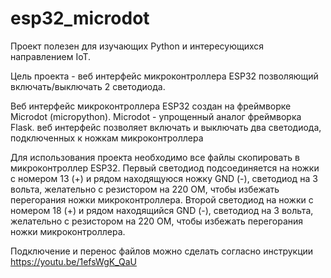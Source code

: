 # esp32_microdot

Проект полезен для изучающих Python и интересующихся направлением IoT.

Цель проекта - веб интерфейс микроконтроллера ESP32 позволяющий включать/выключать 2 светодиода.

Веб интерфейс микроконтроллера ESP32 создан на фреймворке Microdot (micropython).
Microdot - упрощенный аналог фреймворка Flask.
веб интерфейс позволяет включать и выключать два светодиода,
подключенных  к ножкам микроконтроллера

Для использования проекта необходимо все файлы скопировать в микроконтроллер ESP32.
Первый светодиод подсоединяется на ножки с номером 13 (+) и рядом находящуюся ножку  GND (-), светодиод на 3 вольта, желательно с резистором на 220 ОМ, чтобы избежать перегорания ножки микроконтроллера.
Второй светодиод на ножки с номером 18 (+) и рядом находящийся GND (-), светодиод на 3 вольта, желательно с резистором на 220 ОМ, чтобы избежать перегорания ножки микроконтроллера.


Подключение и перенос файлов можно сделать согласно инструкции https://youtu.be/1efsWgK_QaU
